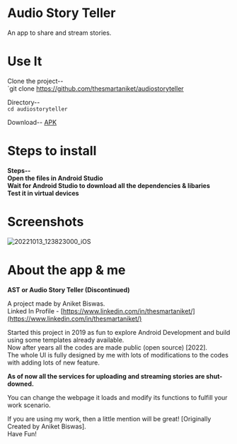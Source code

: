 <h1>Audio Story Teller</h1>
An app to share and stream stories.

<h1>Use It</h1>

Clone the project-- <br />
`git clone https://github.com/thesmartaniket/audiostoryteller

Directory-- <br />
`cd audiostoryteller`

Download--
[APK](https://audio-story-teller.en.uptodown.com/android)

<h1>Steps to install</h1>

**Steps-- <br /> Open the files in Android Studio <br /> Wait for Android Studio to download all the dependencies & libaries <br /> Test it in virtual devices**

<h1>Screenshots</h1>

![20221013_123823000_iOS](https://user-images.githubusercontent.com/97422997/195598516-988ff9dc-4ad2-42b0-be75-35fd8d2c5d3e.jpg)

<h1>About the app & me</h1>

**AST or Audio Story Teller (Discontinued)**

A project made by Aniket Biswas.<br />
Linked In Profile - [https://www.linkedin.com/in/thesmartaniket/](https://www.linkedin.com/in/thesmartaniket/)



Started this project in 2019 as fun to explore Android Development and build using some templates already available.<br />
Now after years all the codes are made public (open source) [2022].<br />
The whole UI is fully designed by me with lots of modifications to the codes with adding lots of new feature.<br />

**As of now all the services for uploading and streaming stories are shut-downed.**

You can change the webpage it loads and modify its functions to fulfill your work scenario. <br />

If you are using my work, then a little mention will be great! [Originally Created by Aniket Biswas].<br />
Have Fun!<br />

